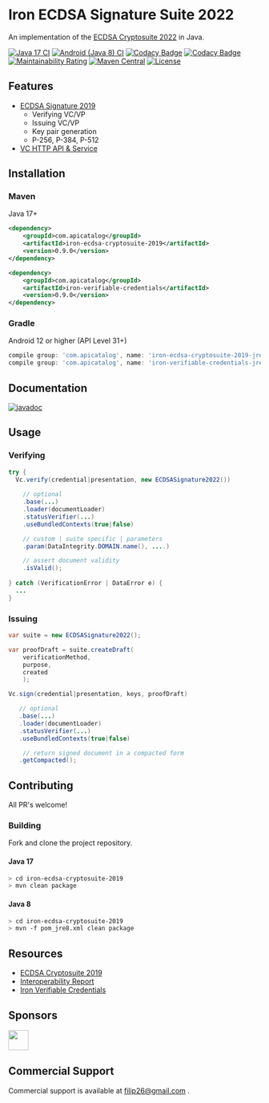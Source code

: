 # Iron ECDSA Signature Suite 2022

An implementation of the [ECDSA Cryptosuite 2022](https://www.w3.org/TR/vc-di-ecdsa/) in Java.

[![Java 17 CI](https://github.com/filip26/iron-ecdsa-cryptosuite-2019/actions/workflows/java17-build.yml/badge.svg)](https://github.com/filip26/iron-ecdsa-cryptosuite-2019/actions/workflows/java17-build.yml)
[![Android (Java 8) CI](https://github.com/filip26/iron-ecdsa-cryptosuite-2019/actions/workflows/java8-build.yml/badge.svg)](https://github.com/filip26/iron-ecdsa-cryptosuite-2019/actions/workflows/java8-build.yml)
[![Codacy Badge](https://app.codacy.com/project/badge/Grade/806688cdb1d248e8b5cc2a67f6c2f0f8)](https://www.codacy.com/gh/filip26/iron-ecdsa-cryptosuite-2019/dashboard?utm_source=github.com&amp;utm_medium=referral&amp;utm_content=filip26/iron-ecdsa-cryptosuite-2019&amp;utm_campaign=Badge_Grade)
[![Codacy Badge](https://app.codacy.com/project/badge/Coverage/806688cdb1d248e8b5cc2a67f6c2f0f8)](https://www.codacy.com/gh/filip26/iron-ecdsa-cryptosuite-2019/dashboard?utm_source=github.com&utm_medium=referral&utm_content=filip26/iron-ecdsa-cryptosuite-2019&utm_campaign=Badge_Coverage)
[![Maintainability Rating](https://sonarcloud.io/api/project_badges/measure?project=filip26_iron-ecdsa-cryptosuite-2019&metric=sqale_rating)](https://sonarcloud.io/dashboard?id=filip26_iron-ecdsa-cryptosuite-2019)
[![Maven Central](https://img.shields.io/maven-central/v/com.apicatalog/iron-ecdsa-cryptosuite-2019.svg?label=Maven%20Central)](https://search.maven.org/search?q=g:%22com.apicatalog%22%20AND%20a:%22iron-ecdsa-cryptosuite-2019%22)
[![License](https://img.shields.io/badge/License-Apache%202.0-blue.svg)](https://opensource.org/licenses/Apache-2.0)

## Features
* [ECDSA Signature 2019](https://www.w3.org/TR/vc-di-ecdsa/)
  * Verifying VC/VP
  * Issuing VC/VP
  * Key pair generation
  * P-256, P-384, P-512 
* [VC HTTP API & Service](https://github.com/filip26/iron-vc-api)

## Installation

### Maven
Java 17+

```xml
<dependency>
    <groupId>com.apicatalog</groupId>
    <artifactId>iron-ecdsa-cryptosuite-2019</artifactId>
    <version>0.9.0</version>
</dependency>

<dependency>
    <groupId>com.apicatalog</groupId>
    <artifactId>iron-verifiable-credentials</artifactId>
    <version>0.9.0</version>
</dependency>
```

### Gradle

Android 12 or higher (API Level 31+)

```gradle
compile group: 'com.apicatalog', name: 'iron-ecdsa-cryptosuite-2019-jre8', version: '0.9.0'
compile group: 'com.apicatalog', name: 'iron-verifiable-credentials-jre8', version: '0.9.0'
```

## Documentation

[![javadoc](https://javadoc.io/badge2/com.apicatalog/iron-ecdsa-cryptosuite-2019/javadoc.svg)](https://javadoc.io/doc/com.apicatalog/iron-ecdsa-cryptosuite-2019)

## Usage

### Verifying 

```java
try {
  Vc.verify(credential|presentation, new ECDSASignature2022())
      
    // optional
    .base(...)
    .loader(documentLoader) 
    .statusVerifier(...)
    .useBundledContexts(true|false)

    // custom | suite specific | parameters
    .param(DataIntegrity.DOMAIN.name(), ....)

    // assert document validity
    .isValid();
    
} catch (VerificationError | DataError e) {
  ...
}

```

### Issuing

```java
var suite = new ECDSASignature2022();

var proofDraft = suite.createDraft(
    verificationMethod,
    purpose,
    created
    );

Vc.sign(credential|presentation, keys, proofDraft)

   // optional
   .base(...)
   .loader(documentLoader) 
   .statusVerifier(...)
   .useBundledContexts(true|false)

    // return signed document in a compacted form
   .getCompacted();

```

## Contributing

All PR's welcome!

### Building

Fork and clone the project repository.

#### Java 17
```bash
> cd iron-ecdsa-cryptosuite-2019
> mvn clean package
```

#### Java 8
```bash
> cd iron-ecdsa-cryptosuite-2019
> mvn -f pom_jre8.xml clean package
```

## Resources
* [ECDSA Cryptosuite 2019](https://www.w3.org/TR/vc-di-ecdsa/)
* [Interoperability Report](https://w3c-ccg.github.io/di-ecdsa-test-suite/)
* [Iron Verifiable Credentials](https://github.com/filip26/iron-verifiable-credentials)

## Sponsors

<a href="https://github.com/digitalbazaar">
  <img src="https://avatars.githubusercontent.com/u/167436?s=200&v=4" width="40" />
</a> 

## Commercial Support
Commercial support is available at filip26@gmail.com
.
